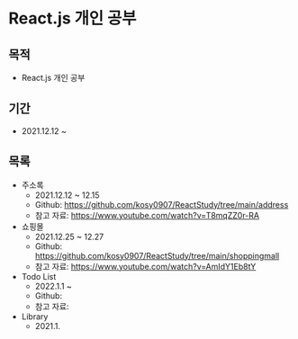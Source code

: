 # React.js 개인 공부
## 목적
* React.js 개인 공부

## 기간
* 2021.12.12 ~

## 목록
* 주소록
  * 2021.12.12 ~ 12.15
  * Github: https://github.com/kosy0907/ReactStudy/tree/main/address
  * 참고 자료: https://www.youtube.com/watch?v=T8mqZZ0r-RA
* 쇼핑몰
  * 2021.12.25 ~ 12.27
  * Github: https://github.com/kosy0907/ReactStudy/tree/main/shoppingmall
  * 참고 자료: https://www.youtube.com/watch?v=AmIdY1Eb8tY
* Todo List
  * 2022.1.1 ~ 
  * Github:
  * 참고 자료: 
* Library
  * 2021.1.
